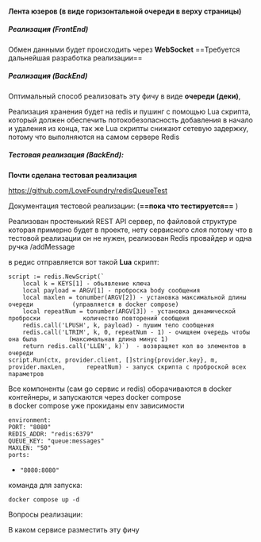 
#### Лента юзеров (в виде горизонтальной очереди в верху страницы)


##### Реализация (FrontEnd)

Обмен данными будет происходить через **WebSocket**
==Требуется дальнейшая разработка реализации== 


##### Реализация (BackEnd)

Оптимальный способ реализовать эту фичу в виде **очереди (деки)**,

Реализация хранения будет на redis и пушинг с помощью Lua скрипта, который должен обеспечить потокобезопасность добавления в начало и удаления из конца, так же Lua скрипты снижают сетевую задержку, потому что выполняются на самом сервере Redis

##### Тестовая реализация (BackEnd):

**Почти сделана тестовая реализация** 

https://github.com/LoveFoundry/redisQueueTest

Документация тестовой реализации: (**==пока что тестируется==** ) 

Реализован простенький REST API сервер, по файловой структуре которая примерно будет в проекте, нету сервисного слоя потому что в тестовой реализации он не нужен, реализован Redis провайдер и одна ручка /addMessage 

в редис отправляется вот такой **Lua** скрипт:

    script := redis.NewScript(`  
        local k = KEYS[1] - обьявление ключа
        local payload = ARGV[1] - проброска body сообщения
        local maxlen = tonumber(ARGV[2]) - установка максимальной длины очереди           (управляется в docker compose)
        local repeatNum = tonumber(ARGV[3]) - установка динамической проброски            количество повторений сообщеия
        redis.call('LPUSH', k, payload) - пушим тело сообщения
        redis.call('LTRIM', k, 0, repeatNum - 1) - очищяем очередь чтобы она была         (максимальная длина минус 1)
        return redis.call('LLEN', k)`)  - возвращяет кол во элементов в очереди
    script.Run(ctx, provider.client, []string{provider.key}, m, provider.maxLen,      repeatNum) - запуск скрипта с проброской всех параметров

Все компоненты (сам go сервис и redis) оборачиваются в docker контейнеры, и запускаются через docker compose  
в docker compose уже прокиданы env зависимости 

`environment:`  
  `PORT: "8080"`  
  `REDIS_ADDR: "redis:6379"`  
  `QUEUE_KEY: "queue:messages"`  
  `MAXLEN: "50"`  
`ports:`  
  - `"8080:8080"`


команда для запуска:

```
docker compose up -d
```


Вопросы реализации: 

В каком сервисе разместить эту фичу
 